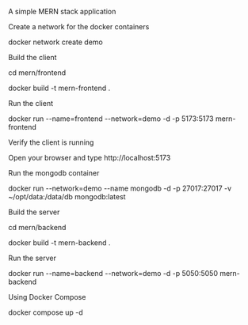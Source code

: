 A simple MERN stack application

Create a network for the docker containers

docker network create demo

Build the client

cd mern/frontend

docker build -t mern-frontend .

Run the client

docker run --name=frontend --network=demo -d -p 5173:5173 mern-frontend

Verify the client is running

Open your browser and type http://localhost:5173

Run the mongodb container

docker run --network=demo --name mongodb -d -p 27017:27017 -v ~/opt/data:/data/db mongodb:latest

Build the server

cd mern/backend

docker build -t mern-backend .

Run the server

docker run --name=backend --network=demo -d -p 5050:5050 mern-backend

Using Docker Compose

docker compose up -d
